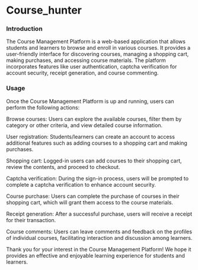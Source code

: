 # Course_hunter

### Introduction
The Course Management Platform is a web-based application that allows students and learners to browse and enroll in various courses. It provides a user-friendly interface for discovering courses, managing a shopping cart, making purchases, and accessing course materials. The platform incorporates features like user authentication, captcha verification for account security, receipt generation, and course commenting.

### Usage
Once the Course Management Platform is up and running, users can perform the following actions:

Browse courses: Users can explore the available courses, filter them by category or other criteria, and view detailed course information.

User registration: Students/learners can create an account to access additional features such as adding courses to a shopping cart and making purchases.

Shopping cart: Logged-in users can add courses to their shopping cart, review the contents, and proceed to checkout.

Captcha verification: During the sign-in process, users will be prompted to complete a captcha verification to enhance account security.

Course purchase: Users can complete the purchase of courses in their shopping cart, which will grant them access to the course materials.

Receipt generation: After a successful purchase, users will receive a receipt for their transaction.

Course comments: Users can leave comments and feedback on the profiles of individual courses, facilitating interaction and discussion among learners.

Thank you for your interest in the Course Management Platform! We hope it provides an effective and enjoyable learning experience for students and learners.